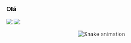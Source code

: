 ### Olá


<div>
  <a href="https://www.linkedin.com/in/montes-rodolfo" target="_blank"><img src="https://img.shields.io/badge/-LinkedIn-%230077B5?style=for-the-badge&logo=linkedin&logoColor=white" target="_blank"></a>
    <a href = "mailto:montes.rodolforodrigues@gmail.com"><img src="https://img.shields.io/badge/-Gmail-%23333?style=for-the-badge&logo=gmail&logoColor=white" target="_blank"></a>
<div align="center">
  
  ![Snake animation](https://github.com/RodolfoMontes/RodolfoMontes/blob/output/github-contribution-grid-snake.svg)
  
</div>
</div>
